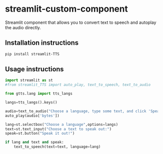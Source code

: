 # streamlit-custom-component

Streamlit component that allows you to convert text to speech and autoplay the audio directly.

## Installation instructions

```sh
pip install streamlit-TTS
```

## Usage instructions

```python
import streamlit as st
#from streamlit_TTS import auto_play, text_to_speech, text_to_audio

from gtts.lang import tts_langs

langs=tts_langs().keys()

audio=text_to_audio("Choose a language, type some text, and click 'Speak it out!'.",language='en')
auto_play(audio['bytes'])

lang=st.selectbox("Choose a language",options=langs)
text=st.text_input("Choose a text to speak out:")
speak=st.button("Speak it out!")

if lang and text and speak:
    text_to_speech(text=text, language=lang)
```